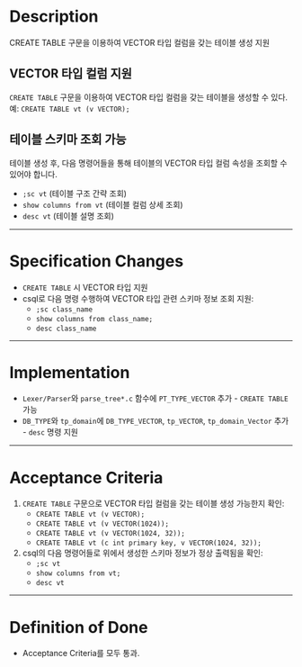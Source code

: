 # Description

CREATE TABLE 구문을 이용하여 VECTOR 타입 컬럼을 갖는 테이블 생성 지원

## VECTOR 타입 컬럼 지원

`CREATE TABLE` 구문을 이용하여 VECTOR 타입 컬럼을 갖는 테이블을 생성할 수 있다.  
예: `CREATE TABLE vt (v VECTOR);`

## 테이블 스키마 조회 가능

테이블 생성 후, 다음 명령어들을 통해 테이블의 VECTOR 타입 컬럼 속성을 조회할 수 있어야 합니다.

- `;sc vt` (테이블 구조 간략 조회)
- `show columns from vt` (테이블 컬럼 상세 조회)
- `desc vt` (테이블 설명 조회)

---

# Specification Changes

- `CREATE TABLE` 시 VECTOR 타입 지원
- csql로 다음 명령 수행하여 VECTOR 타입 관련 스키마 정보 조회 지원:
  - `;sc class_name`
  - `show columns from class_name;`
  - `desc class_name`

---

# Implementation

- `Lexer/Parser`와 `parse_tree*.c` 함수에 `PT_TYPE_VECTOR` 추가 - `CREATE TABLE` 가능
- `DB_TYPE`와 `tp_domain`에 `DB_TYPE_VECTOR`, `tp_VECTOR`, `tp_domain_Vector` 추가 - `desc` 명령 지원

---

# Acceptance Criteria

1. `CREATE TABLE` 구문으로 VECTOR 타입 컬럼을 갖는 테이블 생성 가능한지 확인:
   - `CREATE TABLE vt (v VECTOR);`
   - `CREATE TABLE vt (v VECTOR(1024));`
   - `CREATE TABLE vt (v VECTOR(1024, 32));`
   - `CREATE TABLE vt (c int primary key, v VECTOR(1024, 32));`
2. csql의 다음 명령어들로 위에서 생성한 스키마 정보가 정상 출력됨을 확인:
   - `;sc vt`
   - `show columns from vt;`
   - `desc vt`

---

# Definition of Done

- Acceptance Criteria를 모두 통과.
